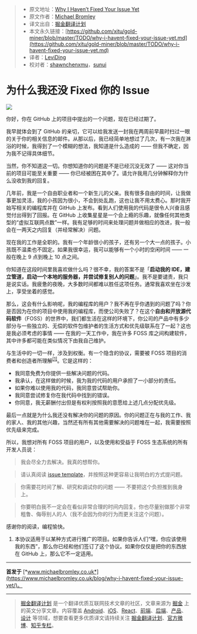 
  > * 原文地址：[Why I Haven’t Fixed Your Issue Yet](https://medium.com/@michlbrmly/why-i-havent-fixed-your-issue-yet-a24ab4bc0d55)
  > * 原文作者：[Michael Bromley](https://medium.com/@michlbrmly)
  > * 译文出自：[掘金翻译计划](https://github.com/xitu/gold-miner)
  > * 本文永久链接：[https://github.com/xitu/gold-miner/blob/master/TODO/why-i-havent-fixed-your-issue-yet.md](https://github.com/xitu/gold-miner/blob/master/TODO/why-i-havent-fixed-your-issue-yet.md)
  > * 译者：[LeviDing](https://github.com/leviding)
  > * 校对者：[shawnchenxmu](https://github.com/shawnchenxmu)，[sunui](https://github.com/sunui)

  # 为什么我还没 Fixed 你的 Issue

  ![](https://cdn-images-1.medium.com/max/1600/0*sBJnwQRCh05t-nXu.jpg)

你好，你在 GitHub 上的项目中提出的一个问题，现在已经过期了。

我早就体会到了 GitHub 的亲切，它可以给我发送一封我在两周前早晨时扫过一眼的关于你的相关信息的邮件。从那以后，我已经简单地想过了几次，有一次我在淋浴的时候，我得到了一个模糊的想法，我知道是什么造成的 —— 但我不确定，因为我不记得具体细节。

当然，你不知道这一切。你想知道你的问题是不是已经沉没无效了 —— 这对你当前的项目可能至关重要 —— 你已经被困在其中了。请允许我用几分钟解释你为什么没收到我的回复。

几年前，我是一个自由职业者和一个新生儿的父亲。我有很多自由的时间，让我做事更加灵活，我的小孩因为很小，不会到处乱跑，这也让我不用太费心。那时我开始写相关的编程库并在 GitHub 上发布。看到人们使用我的代码是很令人兴奋且感觉付出得到了回报。在 GitHub 上收集星星是一个会上瘾的乐趣，就像任何其他类型的“虚拟互联网点数”一样。我有足够的时间来处理问题并做相应的改进，我一般会在一两天之内回复（并经常解决）问题。

现在我的工作是全职的。我有一个年龄很小的孩子，还有另一个大一点的孩子。小孩既不温柔也不固定。如果我很幸运，我可以能够有一个小时的空闲时间 —— 一般在晚上 9 点到晚上 10 点之间。

你知道在这段时间里我喜欢做什么吗？很不幸，我的答案不是「**启动我的 IDE，建立管道，启动一个本地的服务器，并尝试修复别人的问题**」。我不是要谴责，我只是说实话。我疲惫的夜晚，大多数时间都难以胜任这项任务。通常我喜欢坐在沙发上，享受坐着的感觉。

那么，这会有什么影响呢，我的编程库的用户？我不再在乎你遇到的问题了吗？你是否因为在你的项目中使用我的编程库，而使公司失败了？在这个**自由和开放源代码软件**（FOSS）的世界中，我们都生活在这样的环境下，你公司的产品中有多少部分与一些独立的、无偿的软件包维护者的生活方式和优先级联系在了一起？这也是我必须考虑的事情 —— 在我的一天工作中，我在许多 FOSS 库之间构建软件，其中许多都可能在类似情况下由我自己维护。

与生活中的一切一样，涉及到权衡。有一个隐含的协议，需要被 FOSS 项目的消费者和创造者所理解<sup>[\[1\]](#note1)</sup>。它是这样的：

- 我同意免费为你提供一些解决问题的代码。
- 我承认，在这样做的时候，我为我的代码的用户承担了一小部分的责任。
- 如果你难以使用我的代码，我同意尝试帮助你。
- 我同意尝试修复你在我代码中找到的错误。
- 你同意，我无薪酬付出但是有权利按照我的意愿给上述几点分配优先级。

最后一点就是为什么我还没有解决你的问题的原因。你的问题正在与我的工作、我的家人、我的其他兴趣，当然还有所有其他需要解决的问题堆在一起，我需要按照优先级来完成。

所以，我想对所有 FOSS 项目的用户，以及使用和受益于 FOSS 生态系统的所有开发人员说：

> 我会尽全力去解决。我真的想帮你。

> 请认真阅读 [issue template](https://github.com/michaelbromley/ng2-pagination/blob/master/ISSUE_TEMPLATE.md)，并按照这种更容易让我明白的方式提问题。

> 你需要花时间了解、研究和调试你的问题 —— 不要把这个负担推到我身上。

> 你要明白我不一定会在看似非常合理的时间内回复。你也尽量别做那个非常粗鲁、侮辱别人的人（我不会因为你的行为而更关注这个问题）。

感谢你的阅读，编程愉快。

1. <a name="note1"></a>本协议适用于以某种方式进行推广的项目。如果你告诉人们“嘿，你应该使用我的东西”，那么你已经和他们签订了这个协议。如果你仅仅是把你的东西放在 GitHub 上，那么它不一定适用。

---

**首发于** [*www.michaelbromley.co.uk*](https://www.michaelbromley.co.uk/blog/why-i-havent-fixed-your-issue-yet/)。


  ---

  > [掘金翻译计划](https://github.com/xitu/gold-miner) 是一个翻译优质互联网技术文章的社区，文章来源为 [掘金](https://juejin.im) 上的英文分享文章。内容覆盖 [Android](https://github.com/xitu/gold-miner#android)、[iOS](https://github.com/xitu/gold-miner#ios)、[React](https://github.com/xitu/gold-miner#react)、[前端](https://github.com/xitu/gold-miner#前端)、[后端](https://github.com/xitu/gold-miner#后端)、[产品](https://github.com/xitu/gold-miner#产品)、[设计](https://github.com/xitu/gold-miner#设计) 等领域，想要查看更多优质译文请持续关注 [掘金翻译计划](https://github.com/xitu/gold-miner)、[官方微博](http://weibo.com/juejinfanyi)、[知乎专栏](https://zhuanlan.zhihu.com/juejinfanyi)。
  
